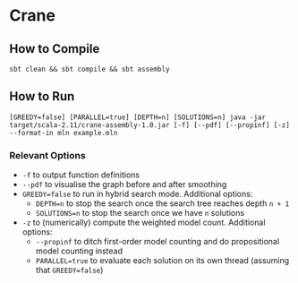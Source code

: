 # Crane

## How to Compile

```
sbt clean && sbt compile && sbt assembly
```

## How to Run

```
[GREEDY=false] [PARALLEL=true] [DEPTH=n] [SOLUTIONS=n] java -jar target/scala-2.11/crane-assembly-1.0.jar [-f] [--pdf] [--propinf] [-z] --format-in mln example.mln
```

### Relevant Options
* `-f` to output function definitions
* `--pdf` to visualise the graph before and after smoothing
* `GREEDY=false` to run in hybrid search mode. Additional options:
  * `DEPTH=n` to stop the search once the search tree reaches depth `n + 1`
  * `SOLUTIONS=n` to stop the search once we have `n` solutions
* `-z` to (numerically) compute the weighted model count. Additional options:
  * `--propinf` to ditch first-order model counting and do propositional model counting instead
  * `PARALLEL=true` to evaluate each solution on its own thread (assuming that `GREEDY=false`)
